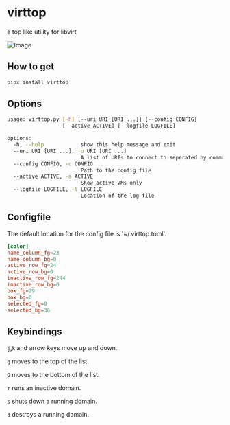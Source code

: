# virttop
a top like utility for libvirt

![Image](virttop.png)

## How to get
```sh
pipx install virttop
```

## Options
```sh
usage: virttop.py [-h] [--uri URI [URI ...]] [--config CONFIG]
                  [--active ACTIVE] [--logfile LOGFILE]

options:
  -h, --help            show this help message and exit
  --uri URI [URI ...], -u URI [URI ...]
                        A list of URIs to connect to seperated by commas
  --config CONFIG, -c CONFIG
                        Path to the config file
  --active ACTIVE, -a ACTIVE
                        Show active VMs only
  --logfile LOGFILE, -l LOGFILE
                        Location of the log file
```

## Configfile
The default location for the config file is '~/.virttop.toml'.

```toml
[color]
name_column_fg=23
name_column_bg=0
active_row_fg=24
active_row_bg=0
inactive_row_fg=244
inactive_row_bg=0
box_fg=29
box_bg=0
selected_fg=0
selected_bg=36
```

## Keybindings

`j`,`k` and arrow keys move up and down.

`g` moves to the top of the list.

`G` moves to the bottom of the list.

`r` runs an inactive domain.

`s` shuts down a running domain.

`d` destroys a running domain.
